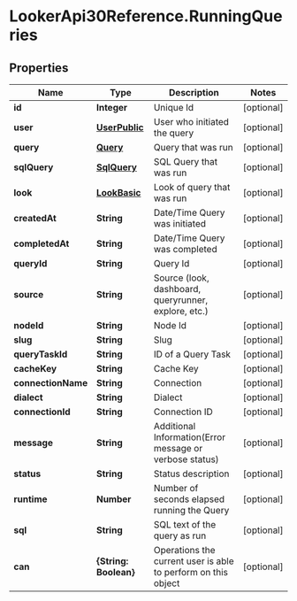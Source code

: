 # LookerApi30Reference.RunningQueries

## Properties
Name | Type | Description | Notes
------------ | ------------- | ------------- | -------------
**id** | **Integer** | Unique Id | [optional] 
**user** | [**UserPublic**](UserPublic.md) | User who initiated the query | [optional] 
**query** | [**Query**](Query.md) | Query that was run | [optional] 
**sqlQuery** | [**SqlQuery**](SqlQuery.md) | SQL Query that was run | [optional] 
**look** | [**LookBasic**](LookBasic.md) | Look of query that was run | [optional] 
**createdAt** | **String** | Date/Time Query was initiated | [optional] 
**completedAt** | **String** | Date/Time Query was completed | [optional] 
**queryId** | **String** | Query Id | [optional] 
**source** | **String** | Source (look, dashboard, queryrunner, explore, etc.) | [optional] 
**nodeId** | **String** | Node Id | [optional] 
**slug** | **String** | Slug | [optional] 
**queryTaskId** | **String** | ID of a Query Task | [optional] 
**cacheKey** | **String** | Cache Key | [optional] 
**connectionName** | **String** | Connection | [optional] 
**dialect** | **String** | Dialect | [optional] 
**connectionId** | **String** | Connection ID | [optional] 
**message** | **String** | Additional Information(Error message or verbose status) | [optional] 
**status** | **String** | Status description | [optional] 
**runtime** | **Number** | Number of seconds elapsed running the Query | [optional] 
**sql** | **String** | SQL text of the query as run | [optional] 
**can** | **{String: Boolean}** | Operations the current user is able to perform on this object | [optional] 


